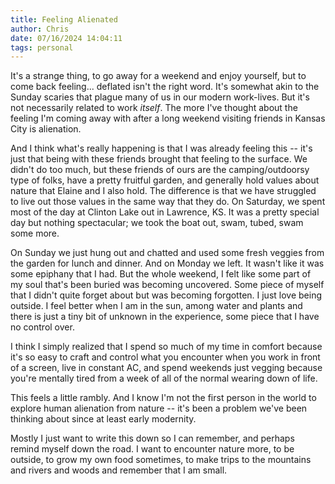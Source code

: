 ```yaml
---
title: Feeling Alienated
author: Chris
date: 07/16/2024 14:04:11 
tags: personal
---
```


It's a strange thing, to go away for a weekend and enjoy yourself, but to come back feeling... deflated isn't the right word. It's somewhat akin to the Sunday scaries that plague many of us in our modern work-lives. But it's not necessarily related to work *itself*. The more I've thought about the feeling I'm coming away with after a long weekend visiting friends in Kansas City is alienation.

And I think what's really happening is that I was already feeling this -- it's just that being with these friends brought that feeling to the surface. We didn't do too much, but these friends of ours are the camping/outdoorsy type of folks, have a pretty fruitful garden, and generally hold values about nature that Elaine and I also hold. The difference is that we have struggled to live out those values in the same way that they do. On Saturday, we spent most of the day at Clinton Lake out in Lawrence, KS. It was a pretty special day but nothing spectacular; we took the boat out, swam, tubed, swam some more. 

On Sunday we just hung out and chatted and used some fresh veggies from the garden for lunch and dinner. And on Monday we left. It wasn't like it was some epiphany that I had. But the whole weekend, I felt like some part of my soul that's been buried was becoming uncovered. Some piece of myself that I didn't quite forget about but was becoming forgotten. I just love being outside. I feel better when I am in the sun, among water and plants and there is just a tiny bit of unknown in the experience, some piece that I have no control over.

I think I simply realized that I spend so much of my time in comfort because it's so easy to craft and control what you encounter when you work in front of a screen, live in constant AC, and spend weekends just vegging because you're mentally tired from a week of all of the normal wearing down of life.

This feels a little rambly. And I know I'm not the first person in the world to explore human alienation from nature -- it's been a problem we've been thinking about since at least early modernity.

Mostly I just want to write this down so I can remember, and perhaps remind myself down the road. I want to encounter nature more, to be outside, to grow my own food sometimes, to make trips to the mountains and rivers and woods and remember that I am small.